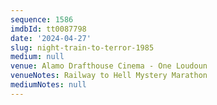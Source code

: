 ```yaml
---
sequence: 1586
imdbId: tt0087798
date: '2024-04-27'
slug: night-train-to-terror-1985
medium: null
venue: Alamo Drafthouse Cinema - One Loudoun
venueNotes: Railway to Hell Mystery Marathon
mediumNotes: null
---
```


